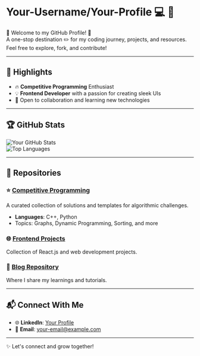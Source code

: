 # Your-Username/Your-Profile 💻 🚀

🌟 Welcome to my GitHub Profile! 🌟  
A one-stop destination ✏️ for my coding journey, projects, and resources.  
Feel free to explore, fork, and contribute!  

---

## 🌟 **Highlights**
- 🔥 **Competitive Programming** Enthusiast  
- 💡 **Frontend Developer** with a passion for creating sleek UIs  
- 🚀 Open to collaboration and learning new technologies  

---

## 🏆 **GitHub Stats**
![Your GitHub Stats](https://github-readme-stats.vercel.app/api?username=your-username&show_icons=true&theme=radical)  
![Top Languages](https://github-readme-stats.vercel.app/api/top-langs/?username=your-username&layout=compact&theme=radical)

---

## 📂 **Repositories**
### ⭐ [Competitive Programming](https://github.com/your-username/competitive-programming)
A curated collection of solutions and templates for algorithmic challenges.  
- **Languages**: C++, Python  
- Topics: Graphs, Dynamic Programming, Sorting, and more  

### 🌐 [Frontend Projects](https://github.com/your-username/frontend-projects)
Collection of React.js and web development projects.  

### 📖 [Blog Repository](https://github.com/your-username/blog)
Where I share my learnings and tutorials.

---

## 📬 **Connect With Me**
- 🌐 **LinkedIn**: [Your Profile](https://www.linkedin.com/in/your-username/)  
- 📧 **Email**: [your-email@example.com](mailto:your-email@example.com)  

---

✨ Let's connect and grow together!
